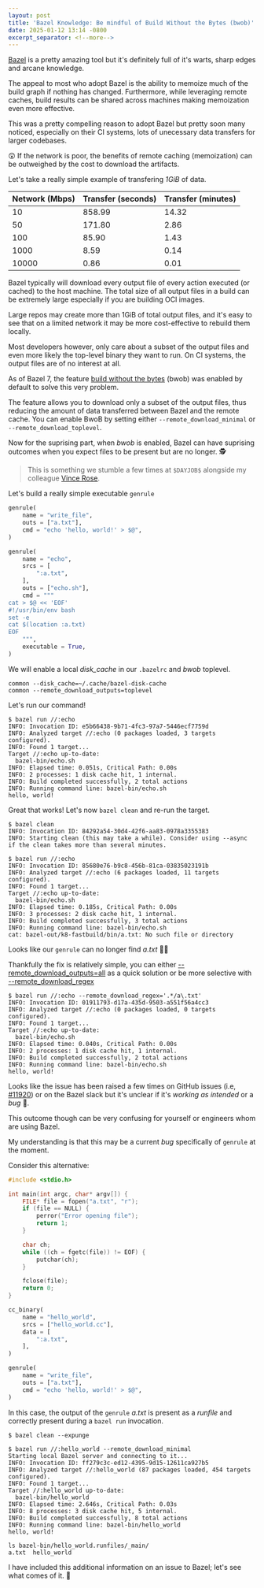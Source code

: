 ```yaml
---
layout: post
title: 'Bazel Knowledge: Be mindful of Build Without the Bytes (bwob)'
date: 2025-01-12 13:14 -0800
excerpt_separator: <!--more-->
---
```


[Bazel](https://bazel.build/) is a pretty amazing tool but it's definitely full of it's warts, sharp edges and arcane knowledge.

The appeal to most who adopt Bazel is the ability to memoize much of the build graph if nothing has changed. Furthermore, while leveraging remote caches, build results can be shared across machines making memoization even more effective.

This was a pretty compelling reason to adopt Bazel but pretty soon many noticed, especially on their CI systems, lots of unecessary data transfers for larger codebases.

😲 If the network is poor, the benefits of remote caching (memoization) can be outweighed by the cost to download the artifacts.

<!--more-->

Let's take a really simple example of transfering *1GiB* of data.

| Network (Mbps) | Transfer (seconds) | Transfer (minutes) |
|-----------------------|-------------------------|--------------------------|
| 10                   | 858.99                 | 14.32                   |
| 50                   | 171.80                 | 2.86                    |
| 100                  | 85.90                  | 1.43                    |
| 1000                 | 8.59                   | 0.14                    |
| 10000                | 0.86                   | 0.01                    |

Bazel typically will download every output file of every action executed (or cached) to the host machine. The total size of all output files in a build can be extremely large especially if you are building OCI images.

Large repos may create more than 1GiB of total output files, and it's easy to see that on a limited network it may be more cost-effective to rebuild them locally.

Most developers however, only care about a subset of the output files and even more likely the top-level binary they want to run. On CI systems, the output files are of no interest at all.

As of Bazel 7, the feature [build without the bytes](https://blog.bazel.build/2023/10/06/bwob-in-bazel-7.html) (bwob) was enabled by default to solve this very problem.

The feature allows you to download only a subset of the output files, thus reducing the amount of data transferred between Bazel and the remote cache. You can enable BwoB by setting either `--remote_download_minimal` or `--remote_download_toplevel`.

Now for the suprising part, when _bwob_ is enabled, Bazel can have suprising outcomes when you expect files to be present but are no longer. 🕵️

> This is something we stumble a few times at `$DAYJOB$` alongside my colleague [Vince Rose](https://www.linkedin.com/in/vincerose/).

Let's build a really simple executable `genrule`

```python
genrule(
    name = "write_file",
    outs = ["a.txt"],
    cmd = "echo 'hello, world!' > $@",
)

genrule(
    name = "echo",
    srcs = [
        ":a.txt",
    ],
    outs = ["echo.sh"],
    cmd = """
cat > $@ << 'EOF'
#!/usr/bin/env bash
set -e
cat $(location :a.txt)
EOF
    """,
    executable = True,
)
```

We will enable a local _disk_cache_ in our `.bazelrc` and _bwob_ toplevel.

```
common --disk_cache=~/.cache/bazel-disk-cache
common --remote_download_outputs=toplevel
```

Let's run our command!

```shell
$ bazel run //:echo
INFO: Invocation ID: e5b66438-9b71-4fc3-97a7-5446ecf7759d
INFO: Analyzed target //:echo (0 packages loaded, 3 targets configured).
INFO: Found 1 target...
Target //:echo up-to-date:
  bazel-bin/echo.sh
INFO: Elapsed time: 0.051s, Critical Path: 0.00s
INFO: 2 processes: 1 disk cache hit, 1 internal.
INFO: Build completed successfully, 2 total actions
INFO: Running command line: bazel-bin/echo.sh
hello, world!
```

Great that works! Let's now `bazel clean` and re-run the target.

```shell
$ bazel clean
INFO: Invocation ID: 84292a54-30d4-42f6-aa83-0978a3355383
INFO: Starting clean (this may take a while). Consider using --async if the clean takes more than several minutes.

$ bazel run //:echo
INFO: Invocation ID: 85680e76-b9c8-456b-81ca-03835023191b
INFO: Analyzed target //:echo (6 packages loaded, 11 targets configured).
INFO: Found 1 target...
Target //:echo up-to-date:
  bazel-bin/echo.sh
INFO: Elapsed time: 0.185s, Critical Path: 0.00s
INFO: 3 processes: 2 disk cache hit, 1 internal.
INFO: Build completed successfully, 3 total actions
INFO: Running command line: bazel-bin/echo.sh
cat: bazel-out/k8-fastbuild/bin/a.txt: No such file or directory
```

Looks like our `genrule` can no longer find _a.txt_ 🤦‍♂️

Thankfully the fix is relatively simple, you can either [--remote_download_outputs=all](https://bazel.build/reference/command-line-reference#flag--remote_download_outputs) as a quick solution or be more selective with [--remote_download_regex](https://bazel.build/reference/command-line-reference#flag--remote_download_regex)

```shell
$ bazel run //:echo --remote_download_regex='.*/a\.txt'
INFO: Invocation ID: 01911793-d17a-435d-9503-a551f56a4cc3
INFO: Analyzed target //:echo (0 packages loaded, 0 targets configured).
INFO: Found 1 target...
Target //:echo up-to-date:
  bazel-bin/echo.sh
INFO: Elapsed time: 0.040s, Critical Path: 0.00s
INFO: 2 processes: 1 disk cache hit, 1 internal.
INFO: Build completed successfully, 2 total actions
INFO: Running command line: bazel-bin/echo.sh
hello, world!
```

Looks like the issue has been raised a few times on GitHub issues (i.e, [#11920](https://github.com/bazelbuild/bazel/issues/11920)) or on the Bazel slack but it's unclear if it's _working as intended_ or a _bug_ 🐛.

This outcome though can be very confusing for yourself or engineers whom are using Bazel.

My understanding is that this may be a current _bug_ specifically of `genrule` at the moment.

Consider this alternative:

```cpp
#include <stdio.h>

int main(int argc, char* argv[]) {
    FILE* file = fopen("a.txt", "r");
    if (file == NULL) {
        perror("Error opening file");
        return 1;
    }

    char ch;
    while ((ch = fgetc(file)) != EOF) {
        putchar(ch);
    }

    fclose(file);
    return 0;
}
```

```python
cc_binary(
    name = "hello_world",
    srcs = ["hello_world.cc"],
    data = [
        ":a.txt",
    ],
)

genrule(
    name = "write_file",
    outs = ["a.txt"],
    cmd = "echo 'hello, world!' > $@",
)
```

In this case, the output of the `genrule` _a.txt_ is present as a _runfile_ and correctly present during a `bazel run` invocation.

```shell
$ bazel clean --expunge

$ bazel run //:hello_world --remote_download_minimal
Starting local Bazel server and connecting to it...
INFO: Invocation ID: ff279c3c-ed12-4395-9d15-12611ca927b5
INFO: Analyzed target //:hello_world (87 packages loaded, 454 targets configured).
INFO: Found 1 target...
Target //:hello_world up-to-date:
  bazel-bin/hello_world
INFO: Elapsed time: 2.646s, Critical Path: 0.03s
INFO: 8 processes: 3 disk cache hit, 5 internal.
INFO: Build completed successfully, 8 total actions
INFO: Running command line: bazel-bin/hello_world
hello, world!
```

```shell
ls bazel-bin/hello_world.runfiles/_main/
a.txt  hello_world
```

I have included this additional information on an issue to Bazel; let's see what comes of it. 🤷